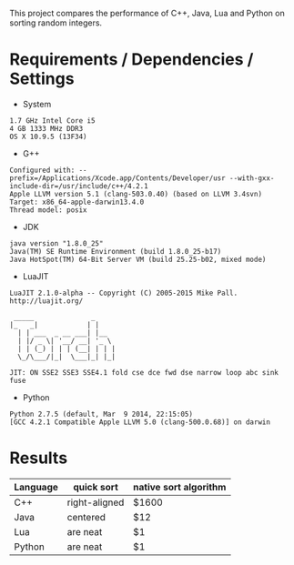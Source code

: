 
This project compares the performance of C++, Java, Lua and Python on sorting random integers.

# Requirements / Dependencies / Settings
* System <br />
```
1.7 GHz Intel Core i5
4 GB 1333 MHz DDR3
OS X 10.9.5 (13F34)
```

* G++ <br />
```
Configured with: --prefix=/Applications/Xcode.app/Contents/Developer/usr --with-gxx-include-dir=/usr/include/c++/4.2.1
Apple LLVM version 5.1 (clang-503.0.40) (based on LLVM 3.4svn)
Target: x86_64-apple-darwin13.4.0
Thread model: posix
```

* JDK <br />
```
java version "1.8.0_25"
Java(TM) SE Runtime Environment (build 1.8.0_25-b17)
Java HotSpot(TM) 64-Bit Server VM (build 25.25-b02, mixed mode)
```

* LuaJIT <br />
```
LuaJIT 2.1.0-alpha -- Copyright (C) 2005-2015 Mike Pall. http://luajit.org/

 _____              _     
|_   _|            | |    
  | | ___  _ __ ___| |__  
  | |/ _ \| '__/ __| '_ \ 
  | | (_) | | | (__| | | |
  \_/\___/|_|  \___|_| |_|

JIT: ON SSE2 SSE3 SSE4.1 fold cse dce fwd dse narrow loop abc sink fuse
```

* Python <br />
```
Python 2.7.5 (default, Mar  9 2014, 22:15:05) 
[GCC 4.2.1 Compatible Apple LLVM 5.0 (clang-500.0.68)] on darwin
```

# Results
| Language | quick sort    | native sort algorithm |
| -------- | ------------- | ----- |
| C++      | right-aligned | $1600 |
| Java     | centered      |   $12 |
| Lua      | are neat      |    $1 |
| Python   | are neat      |    $1 |

